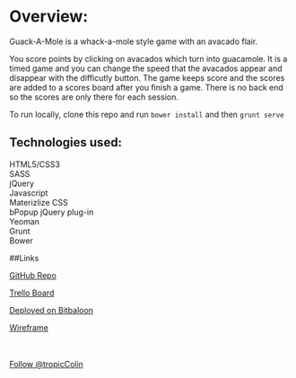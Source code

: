 # **Overview:**
Guack-A-Mole is a whack-a-mole style game with an avacado flair.

You score points by clicking on avacados which turn into guacamole. It is a timed game and you can change the speed that the avacados appear and disappear with the difficutly button. The game keeps score and the  scores are added to a scores board after you finish a game. There is no back end so the scores are only there for each session.

To run locally, clone this repo and run `bower install` and then `grunt serve`

## Technologies used:
HTML5/CSS3<br>
SASS<br>
jQuery <br>
Javascript<br>
Materizlize CSS<br>
bPopup jQuery plug-in<br>
Yeoman<br>
Grunt<br>
Bower<br>

##Links

[GitHub Repo](https://github.com/ColinRTaylor/Guack_A_Mole)

[Trello Board](https://trello.com/b/l9cbhry9/guack-a-mole)

[Deployed on Bitbaloon](http://biographer-susan-40880.bitballoon.com/#!)

[Wireframe](https://drive.google.com/file/d/0B_YoUd2s-BqxVGZfdDJkOUVIdFU/view?usp=sharing)

<br><br>
<a href="https://twitter.com/tropicColin" class="twitter-follow-button" data-show-count="false" data-size="large">Follow @tropicColin</a>

